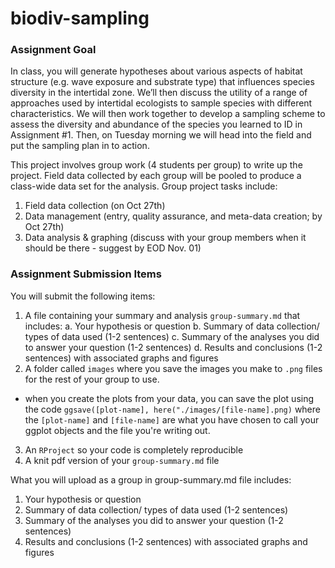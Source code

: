 # biodiv-sampling

### Assignment Goal

In class, you will generate hypotheses about various aspects of habitat structure (e.g. wave exposure and substrate type) that influences species diversity in the intertidal zone. We’ll then discuss the utility of a range of approaches used by intertidal ecologists to sample species with different characteristics. We will then work together to develop a sampling scheme to assess the diversity and abundance of the species you learned to ID in Assignment #1. Then, on Tuesday morning  we will head into the field and put the sampling plan in to action.

This project involves group work (4 students per group) to write up the project. Field data collected by each group will be pooled to produce a class-wide data set for the analysis. Group project tasks include:

1. Field data collection (on Oct 27th)
2. Data management (entry, quality assurance, and meta-data creation; by Oct 27th)
3. Data analysis & graphing (discuss with your group members when it should be there - suggest by EOD Nov. 01)

### Assignment Submission Items

You will submit the following items:

1. A file containing your summary and analysis `group-summary.md` that includes:
  a. Your hypothesis or question
  b. Summary of data collection/ types of data used (1-2 sentences)
  c. Summary of the analyses you did to answer your question (1-2 sentences)
  d. Results and conclusions (1-2 sentences) with associated graphs and figures
2. A folder called `images` where you save the images you make to `.png` files for the rest of your group to use. 
  - when you create the plots from your data, you can save the plot using the code `ggsave([plot-name], here("./images/[file-name].png)` where the `[plot-name]` and `[file-name]` are what you have chosen to call your ggplot objects and the file you're writing out. 
3. An `RProject` so your code is completely reproducible
4. A knit pdf version of your `group-summary.md` file 

What you will upload as a group in group-summary.md file includes:

1. Your hypothesis or question
2. Summary of data collection/ types of data used (1-2 sentences)
3. Summary of the analyses you did to answer your question (1-2 sentences)
4. Results and conclusions (1-2 sentences) with associated graphs and figures
